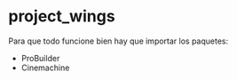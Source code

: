 # project_wings
Para que todo funcione bien hay que importar los paquetes:
  - ProBuilder
  - Cinemachine
